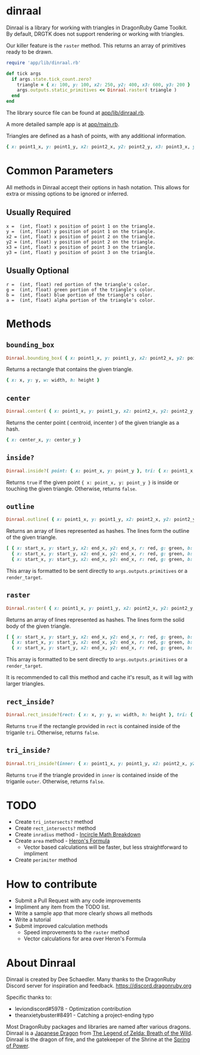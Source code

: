 # dinraal

Dinraal is a library for working with triangles in DragonRuby Game Toolkit. By default, DRGTK does not support rendering or working with triangles.

Our killer feature is the `raster` method. This returns an array of primitives ready to be drawn.

```ruby
require 'app/lib/dinraal.rb'

def tick args
  if args.state.tick_count.zero?
    triangle = { x: 100, y: 100, x2: 250, y2: 400, x3: 600, y3: 200 }
    args.outputs.static_primitives << Dinraal.raster( triangle )
  end
end
```

The library source file can be found at [app/lib/dinraal.rb](https://github.com/DSchaedler/dinraal/blob/main/app/lib/dinraal.rb).

A more detailed sample app is at [app/main.rb](https://github.com/DSchaedler/dinraal/blob/main/app/main.rb).

Triangles are defined as a hash of points, with any additional information.

```ruby
{ x: point1_x, y: point1_y, x2: point2_x, y2: point2_y, x3: point3_x, y3: point3_y, r: red, g: green, b: blue, a: alpha }
```

# Common Parameters

All methods in Dinraal accept their options in hash notation. This allows for extra or missing options to be ignored or inferred.

## Usually Required
```
x =  (int, float) x position of point 1 on the triangle.
y =  (int, float) y position of point 1 on the triangle.
x2 = (int, float) x position of point 2 on the triangle.
y2 = (int, float) y position of point 2 on the triangle.
x3 = (int, float) x position of point 3 on the triangle.
y3 = (int, float) y position of point 3 on the triangle.
```

## Usually Optional
```
r =  (int, float) red portion of the triangle's color.
g =  (int, float) green portion of the triangle's color.
b =  (int, float) blue portion of the triangle's color.
a =  (int, float) alpha portion of the triangle's color.
```

# Methods

## `bounding_box`
```ruby
Dinraal.bounding_box( { x: point1_x, y: point1_y, x2: point2_x, y2: point2_y, x3: point3_x, y3: point3_y } )
```

Returns a rectangle that contains the given triangle.

```ruby
{ x: x, y: y, w: width, h: height }
```

## `center`
```ruby
Dinraal.center( { x: point1_x, y: point1_y, x2: point2_x, y2: point2_y, x3: point3_x, y3: point3_y } )
```

Returns the center point ( centroid, incenter ) of the given triangle as a hash.

```ruby
{ x: center_x, y: center_y }
```

## `inside?`

```ruby
Dinraal.inside?( point: { x: point_x, y: point_y }, tri: { x: point1_x, y: point1_y, x2: point2_x, y2: point2_y, x3: point3_x, y3: point3_y } )
```

Returns `true` if the given point `{ x: point_x, y: point_y }` is inside or touching the given triangle. Otherwise, returns `false`.

## `outline`

```ruby
Dinraal.outline( { x: point1_x, y: point1_y, x2: point2_x, y2: point2_y, x3: point3_x, y3: point3_y, r: red, g: green, b: blue, a: alpha } )
```

Returns an array of lines represented as hashes. The lines form the outline of the given triangle.

```ruby
[ { x: start_x, y: start_y, x2: end_x, y2: end_x, r: red, g: green, b: blue, a: alpha }.line!,
  { x: start_x, y: start_y, x2: end_x, y2: end_x, r: red, g: green, b: blue, a: alpha }.line!,
  { x: start_x, y: start_y, x2: end_x, y2: end_x, r: red, g: green, b: blue, a: alpha }.line! ]
```

This array is formatted to be sent directly to `args.outputs.primitives` or a `render_target`.

## `raster`

```ruby
Dinraal.raster( { x: point1_x, y: point1_y, x2: point2_x, y2: point2_y, x3: point3_x, y3: point3_y, r: red, g: green, b: blue, a: alpha } )
```

Returns an array of lines represented as hashes. The lines form the solid body of the given triangle.

```ruby
[ { x: start_x, y: start_y, x2: end_x, y2: end_x, r: red, g: green, b: blue, a: alpha }.line!,
  { x: start_x, y: start_y, x2: end_x, y2: end_x, r: red, g: green, b: blue, a: alpha }.line!,
  { x: start_x, y: start_y, x2: end_x, y2: end_x, r: red, g: green, b: blue, a: alpha }.line! ]
```

This array is formatted to be sent directly to `args.outputs.primitives` or a `render_target`.

It is recommended to call this method and cache it's result, as it will lag with larger triangles.

## `rect_inside?`

```ruby
Dinraal.rect_inside?(rect: { x: x, y: y, w: width, h: height }, tri: { x: point1_x, y: point1_y, x2: point2_x, y2: point2_y, x3: point3_x, y3: point3_y })
```

Returns `true` if the rectangle provided in `rect` is contained inside of the triganle `tri`. Otherwise, returns `false`.

## `tri_inside?`

```ruby
Dinraal.tri_inside?(inner: { x: point1_x, y: point1_y, x2: point2_x, y2: point2_y, x3: point3_x, y3: point3_y }, outer: { x: point1_x, y: point1_y, x2: point2_x, y2: point2_y, x3: point3_x, y3: point3_y })
```

Returns `true` if the triangle provided in `inner` is contained inside of the triganle `outer`. Otherwise, returns `false`.

# TODO

- Create `tri_intersects?` method
- Create `rect_intersects?` method
- Create `inradius` method - [Incircle Math Breakdown](https://artofproblemsolving.com/wiki/index.php/Incircle)
- Create `area` method - [Heron's Formula](https://artofproblemsolving.com/wiki/index.php/Heron%27s_Formula)
  - Vector based calculations will be faster, but less straightforward to impliment
- Create `perimiter` method

# How to contribute
- Submit a Pull Request with any code improvements
- Impliment any item from the TODO list.
- Write a sample app that more clearly shows all methods
- Write a tutorial
- Submit improved calculation methods
  - Speed improvements to the `raster` method
  - Vector calculations for area over Heron's Formula

# About Dinraal
Dinraal is created by Dee Schaedler. Many thanks to the DragonRuby Discord server for inspiration and feedback. https://discord.dragonruby.org

Specific thanks to:
- leviondiscord#5978    - Optimization contribution
- theanxietybuster#8491 - Catching a project-ending typo

Most DragonRuby packages and libraries are named after various dragons. Dinraal is a [Japanese Dragon](https://en.wikipedia.org/wiki/Japanese_dragon) from [The Legend of Zelda: Breath of the Wild](https://en.wikipedia.org/wiki/The_Legend_of_Zelda:_Breath_of_the_Wild). Dinraal is the dragon of fire, and the gatekeeper of the Shrine at the [Spring of Power](https://zelda.fandom.com/wiki/Spring_of_Power).
